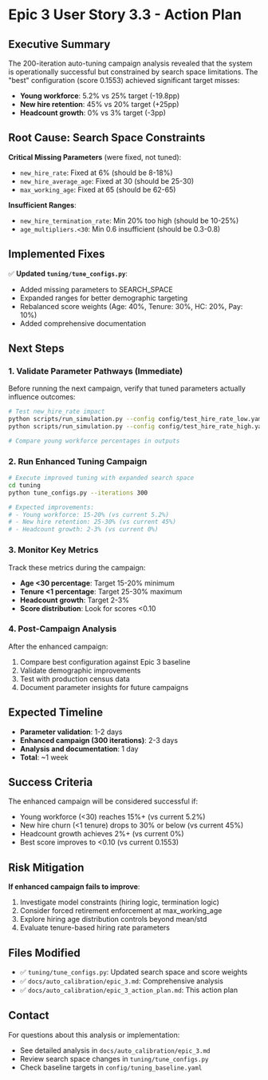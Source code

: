 # Epic 3 User Story 3.3 - Action Plan

## Executive Summary

The 200-iteration auto-tuning campaign analysis revealed that the system is operationally successful but constrained by search space limitations. The "best" configuration (score 0.1553) achieved significant target misses:

- **Young workforce**: 5.2% vs 25% target (-19.8pp)
- **New hire retention**: 45% vs 20% target (+25pp) 
- **Headcount growth**: 0% vs 3% target (-3pp)

## Root Cause: Search Space Constraints

**Critical Missing Parameters** (were fixed, not tuned):
- `new_hire_rate`: Fixed at 6% (should be 8-18%)
- `new_hire_average_age`: Fixed at 30 (should be 25-30)
- `max_working_age`: Fixed at 65 (should be 62-65)

**Insufficient Ranges**:
- `new_hire_termination_rate`: Min 20% too high (should be 10-25%)
- `age_multipliers.<30`: Min 0.6 insufficient (should be 0.3-0.8)

## Implemented Fixes

✅ **Updated `tuning/tune_configs.py`**:
- Added missing parameters to SEARCH_SPACE
- Expanded ranges for better demographic targeting
- Rebalanced score weights (Age: 40%, Tenure: 30%, HC: 20%, Pay: 10%)
- Added comprehensive documentation

## Next Steps

### 1. Validate Parameter Pathways (Immediate)

Before running the next campaign, verify that tuned parameters actually influence outcomes:

```bash
# Test new_hire_rate impact
python scripts/run_simulation.py --config config/test_hire_rate_low.yaml --output test_low_hire
python scripts/run_simulation.py --config config/test_hire_rate_high.yaml --output test_high_hire

# Compare young workforce percentages in outputs
```

### 2. Run Enhanced Tuning Campaign

```bash
# Execute improved tuning with expanded search space
cd tuning
python tune_configs.py --iterations 300

# Expected improvements:
# - Young workforce: 15-20% (vs current 5.2%)
# - New hire retention: 25-30% (vs current 45%)
# - Headcount growth: 2-3% (vs current 0%)
```

### 3. Monitor Key Metrics

Track these metrics during the campaign:
- **Age <30 percentage**: Target 15-20% minimum
- **Tenure <1 percentage**: Target 25-30% maximum  
- **Headcount growth**: Target 2-3%
- **Score distribution**: Look for scores <0.10

### 4. Post-Campaign Analysis

After the enhanced campaign:
1. Compare best configuration against Epic 3 baseline
2. Validate demographic improvements
3. Test with production census data
4. Document parameter insights for future campaigns

## Expected Timeline

- **Parameter validation**: 1-2 days
- **Enhanced campaign (300 iterations)**: 2-3 days
- **Analysis and documentation**: 1 day
- **Total**: ~1 week

## Success Criteria

The enhanced campaign will be considered successful if:
- Young workforce (<30) reaches 15%+ (vs current 5.2%)
- New hire churn (<1 tenure) drops to 30% or below (vs current 45%)
- Headcount growth achieves 2%+ (vs current 0%)
- Best score improves to <0.10 (vs current 0.1553)

## Risk Mitigation

**If enhanced campaign fails to improve**:
1. Investigate model constraints (hiring logic, termination logic)
2. Consider forced retirement enforcement at max_working_age
3. Explore hiring age distribution controls beyond mean/std
4. Evaluate tenure-based hiring rate parameters

## Files Modified

- ✅ `tuning/tune_configs.py`: Updated search space and score weights
- ✅ `docs/auto_calibration/epic_3.md`: Comprehensive analysis
- ✅ `docs/auto_calibration/epic_3_action_plan.md`: This action plan

## Contact

For questions about this analysis or implementation:
- See detailed analysis in `docs/auto_calibration/epic_3.md`
- Review search space changes in `tuning/tune_configs.py`
- Check baseline targets in `config/tuning_baseline.yaml`
